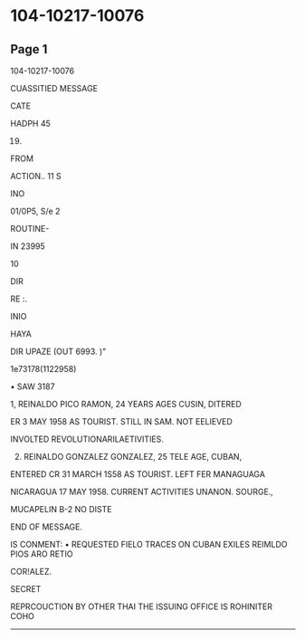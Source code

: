 # 104-10217-10076

## Page 1

104-10217-10076

CUASSITIED MESSAGE

CATE

HADPH 45

19.

FROM

ACTION.. 11 S

INO

01/0P5, S/e 2

ROUTINE-

IN 23995

10

DIR

RE :.

INIO

HAYA

DIR UPAZE (OUT 6993. )"

1e73178(1122958)

• SAW 3187

1, REINALDO PICO RAMON, 24 YEARS AGES CUSIN, DITERED

ER 3 MAY 1958 AS TOURIST. STILL IN SAM. NOT EELIEVED

INVOLTED REVOLUTIONARILAETIVITIES.

2. REINALDO GONZALEZ GONZALEZ, 25 TELE AGE, CUBAN,

ENTERED CR 31 MARCH 1S58 AS TOURIST. LEFT FER MANAGUAGA

NICARAGUA 17 MAY 1958. CURRENT ACTIVITIES UNANON. SOURGE.,

MUCAPELIN B-2 NO DISTE

END OF MESSAGE.

IS CONMENT: • REQUESTED FIELO TRACES ON CUBAN EXILES REIMLDO PIOS ARO RETIO

COR!ALEZ.

SECRET

REPRCOUCTION BY OTHER THAI THE ISSUING OFFICE IS ROHINITER COHO

---

